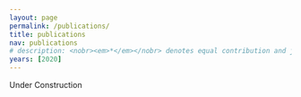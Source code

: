 ```yaml
---
layout: page
permalink: /publications/
title: publications
nav: publications
# description: <nobr><em>*</em></nobr> denotes equal contribution and joint lead authorship.
years: [2020]
---
```


Under Construction



